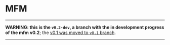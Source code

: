 # MFM

---

**WARNING: this is the `v0.2-dev`, a branch with the in development progress of the mfm v0.2**; the [v0.1 was moved to `v0.1` branch](https://github.com/willyrgf/mfm/tree/v0.1).

---



